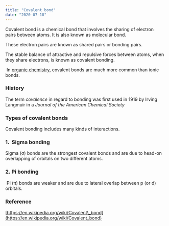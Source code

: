 ```yaml
---
title: "Covalent bond"
date: "2020-07-18"
---
```


Covalent bond is a chemical bond that involves the sharing of electron pairs between atoms. It is also known as molecular bond.

These electron pairs are known as shared pairs or bonding pairs.

The stable balance of attractive and repulsive forces between atoms, when they share electrons, is known as covalent bonding.

 In [organic chemistry](https://chemistdictionary.com/organic-chemistry/), covalent bonds are much more common than ionic bonds.

### History

The term _covalence_ in regard to bonding was first used in 1919 by Irving Langmuir in a _Journal of the American Chemical Society_ 

### Types of covalent bonds

Covalent bonding includes many kinds of interactions.

### 1\.  Sigma bonding

Sigma (σ) bonds are the strongest covalent bonds and are due to head-on overlapping of orbitals on two different atoms. 

### 2\. Pi bonding

 Pi (π) bonds are weaker and are due to lateral overlap between p (or d) orbitals.

### Reference

[https://en.wikipedia.org/wiki/Covalent\_bond](https://en.wikipedia.org/wiki/Covalent_bond)
